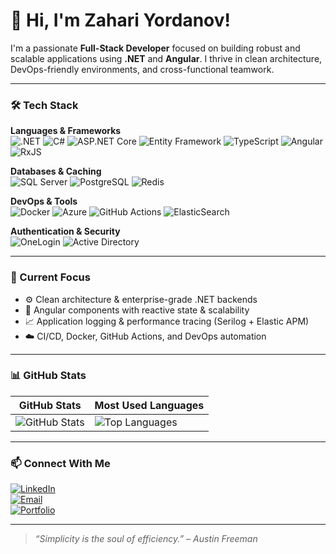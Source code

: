 # 👋 Hi, I'm Zahari Yordanov!

I'm a passionate **Full-Stack Developer** focused on building robust and scalable applications using **.NET** and **Angular**. I thrive in clean architecture, DevOps-friendly environments, and cross-functional teamwork.

---

### 🛠️ Tech Stack

**Languages & Frameworks**  
![.NET](https://img.shields.io/badge/.NET-512BD4?style=flat&logo=dotnet&logoColor=white)
![C#](https://img.shields.io/badge/C%23-239120?style=flat&logo=c-sharp&logoColor=white)
![ASP.NET Core](https://img.shields.io/badge/ASP.NET_Core-5C2D91?style=flat&logo=dotnet&logoColor=white)
![Entity Framework](https://img.shields.io/badge/Entity_Framework-512BD4?style=flat&logo=dotnet&logoColor=white)
![TypeScript](https://img.shields.io/badge/TypeScript-3178C6?style=flat&logo=typescript&logoColor=white)
![Angular](https://img.shields.io/badge/Angular-DD0031?style=flat&logo=angular&logoColor=white)
![RxJS](https://img.shields.io/badge/RxJS-B7178C?style=flat&logo=reactivex&logoColor=white)

**Databases & Caching**  
![SQL Server](https://img.shields.io/badge/SQL_Server-CC2927?style=flat&logo=microsoftsqlserver&logoColor=white)
![PostgreSQL](https://img.shields.io/badge/PostgreSQL-336791?style=flat&logo=postgresql&logoColor=white)
![Redis](https://img.shields.io/badge/Redis-DD0031?style=flat&logo=redis&logoColor=white)

**DevOps & Tools**  
![Docker](https://img.shields.io/badge/Docker-2496ED?style=flat&logo=docker&logoColor=white)
![Azure](https://img.shields.io/badge/Azure-0078D4?style=flat&logo=azure-devops&logoColor=white)
![GitHub Actions](https://img.shields.io/badge/GitHub_Actions-2088FF?style=flat&logo=githubactions&logoColor=white)
![ElasticSearch](https://img.shields.io/badge/ElasticSearch-005571?style=flat&logo=elasticsearch&logoColor=white)

**Authentication & Security**  
![OneLogin](https://img.shields.io/badge/OneLogin-000000?style=flat&logo=onelogin&logoColor=white)
![Active Directory](https://img.shields.io/badge/Active_Directory-003366?style=flat&logo=microsoft&logoColor=white)

---

### 🚀 Current Focus

- ⚙️ Clean architecture & enterprise-grade .NET backends  
- 🎯 Angular components with reactive state & scalability  
- 📈 Application logging & performance tracing (Serilog + Elastic APM)  
- ☁️ CI/CD, Docker, GitHub Actions, and DevOps automation  

---

### 📊 GitHub Stats

| GitHub Stats | Most Used Languages |
|--------------|---------------------|
| ![GitHub Stats](https://github-readme-stats.vercel.app/api?username=ZackoYo&show_icons=true&hide_border=true&count_private=true&include_all_commits=true&theme=tokyonight) | ![Top Languages](https://github-readme-stats.vercel.app/api/top-langs/?username=ZackoYo&layout=compact&langs_count=6&theme=tokyonight&hide_border=true) |

---

### 📫 Connect With Me

[![LinkedIn](https://img.shields.io/badge/LinkedIn-blue?style=flat&logo=linkedin&logoColor=white)](https://linkedin.com/in/your-link)  
[![Email](https://img.shields.io/badge/Email-D14836?style=flat&logo=gmail&logoColor=white)](mailto:zarko@gmail.com)  
[![Portfolio](https://img.shields.io/badge/Portfolio-000?style=flat&logo=firefox&logoColor=white)](https://your-portfolio-link.com)

---

> _“Simplicity is the soul of efficiency.” – Austin Freeman_
